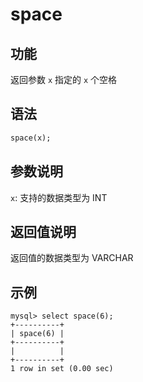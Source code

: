 # space

## 功能

返回参数 `x` 指定的 `x` 个空格

## 语法

```Haskell
space(x);
```

## 参数说明

`x`: 支持的数据类型为 INT

## 返回值说明

返回值的数据类型为 VARCHAR

## 示例

```Plain Text
mysql> select space(6);
+----------+
| space(6) |
+----------+
|          |
+----------+
1 row in set (0.00 sec)
```
